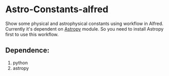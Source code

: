 # Astro-Constants-alfred
Show some physical and astrophysical constants using workflow in Alfred.
Currently it's dependent on [Astropy](http://docs.astropy.org/en/stable/) module. So you need to install Astropy first
to use this workflow.

## Dependence:
1. python
2. astropy

